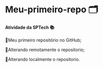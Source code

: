 # Meu-primeiro-repo 🗂️

#### Atividade da SPTech 📚

🔸Meu primeiro repositório no GitHub;

🔸Alterando remotamente o repositorio;

🔸Alterando localmente o repositorio.
